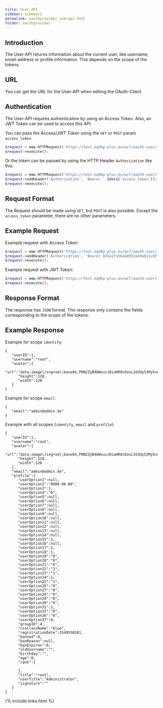 ```yaml
---
title: User-API
sidebar: sidebar1
permalink: oauthprovider_userapi.html
folder: oauthprovider
---
```


## Introduction

The User-API returns information about the current user, like username, email-address or profile information. This depends on the scope of the tokens.

## URL
You can get the URL for the User-API when editing the OAuth-Client.

## Authentication

The User-API requires authentication by using an Access Token. Also, an JWT Token can be used to access this API.

You can pass the Access/JWT Token using the `GET` or `POST` param `access_token`.

```php
$request = new HTTPRequest('https://test.eqdkp-plus.eu/wcf/oauth-user/?access_token='.$data['access_token']);
$request->execute();
```

Or the token can be passed by using the HTTP Header `Authorization` like this:

```php
$request = new HTTPRequest('https://test.eqdkp-plus.eu/wcf/oauth-user/');
$request->addHeader('Authorization', 'Bearer '.$data['access_token']);
$request->execute();
```

## Request Format

The Request should be made using `GET`, but `POST` is also possible.
Except the `access_token` parameter, there are no other parameters.

## Example Request

Example request with Access Token:

```php
$request = new HTTPRequest('https://test.eqdkp-plus.eu/wcf/oauth-user/');
$request->addHeader('Authorization', 'Bearer 82ba1fa5bab8932a49a011c8f7004a17ee0b134c906ecf478804c79fc18ca6d2d72fd87c299f507370d2e054e79d9e887543');
$request->execute();
```

Example request with JWT Token:

```php
$request = new HTTPRequest('https://test.eqdkp-plus.eu/wcf/oauth-user/?access_token=eyJ0eXAiOiJKV1QiLCJhbGciOiJIUzI1NiJ9.eyJpc3MiOiJodHRwOlwvXC9sb2NhbGhvc3RcL3NvbnN0aWdlXC9mb3J1bTUuMS43XC91cGxvYWRcLyIsImF1ZCI6Imh0dHA6XC9cL2xvY2FsaG9zdFwvc29uc3RpZ2VcL2ZvcnVtNS4xLjdcL3VwbG9hZFwvIiwiaWF0IjoxNTY5MTYxNDI5LCJuYmYiOjE1NjkxNjEzNjksImV4cCI6MTU2OTE2MzIyOSwiZGF0YSI6eyJjbGllbnRJRCI6IjE0MjE1ODkxOTgiLCJzY29wZSI6ImlkZW50aWZ5IGVtYWlsIHByb2ZpbGUiLCJ1c2VySUQiOjEsInVzZXJuYW1lIjoicm9vdCIsImVtYWlsIjoiYWRtaW5AYWRtaW4uZGUifX0.8agUuQAqoqBRHo5wHJRQMtSJHmvNfVBd7s1eURdVHw8');
$request->execute();
```

## Response Format

The response has `JSON` format. The response only contains the fields corresponding to the scope of the tokens.

## Example Response

Example for scope `identify`:

```
{ 
   "userID":1,
   "username":"root",
   "avatar":{ 
      "url":"data:image\/svg+xml;base64,PHN2ZyB4bWxucz0iaHR0cDovL3d3dy53My5vcmcvMjAwMC9zdmciIHZpZXdCb3g9IjAgMCAxNiAxNiIgd2lkdGg9IjEyOCIgaGVpZ2h0PSIxMjgiPjxwYXRoIGZpbGw9IiNkYzc2ZTkiIGQ9Ik0wIDBoMTZ2MTZIMHoiLz48dGV4dCB4PSI4IiB5PSI4IiBmaWxsPSIjZmZmIiB0ZXh0LWFuY2hvcj0ibWlkZGxlIiBkeT0iLjNlbSIgZm9udC1mYW1pbHk9IkFyaWFsIiBmb250LXNpemU9IjciPlJPPC90ZXh0Pjwvc3ZnPg==",
      "height":128,
      "width":128
   }
}
```

Example for scope `email`:

```
{ 
   "email":"admin@admin.de"
}
```


Example with all scopes (`identify`, `email` and `profile`):

```
{ 
   "userID":1,
   "username":"root",
   "avatar":{ 
      "url":"data:image\/svg+xml;base64,PHN2ZyB4bWxucz0iaHR0cDovL3d3dy53My5vcmcvMjAwMC9zdmciIHZpZXdCb3g9IjAgMCAxNiAxNiIgd2lkdGg9IjEyOCIgaGVpZ2h0PSIxMjgiPjxwYXRoIGZpbGw9IiNkYzc2ZTkiIGQ9Ik0wIDBoMTZ2MTZIMHoiLz48dGV4dCB4PSI4IiB5PSI4IiBmaWxsPSIjZmZmIiB0ZXh0LWFuY2hvcj0ibWlkZGxlIiBkeT0iLjNlbSIgZm9udC1mYW1pbHk9IkFyaWFsIiBmb250LXNpemU9IjciPlJPPC90ZXh0Pjwvc3ZnPg==",
      "height":128,
      "width":128
   },
   "email":"admin@admin.de",
   "profile":{ 
      "userOption1":null,
      "userOption2":"0000-00-00",
      "userOption3":1,
      "userOption4":"0",
      "userOption5":null,
      "userOption6":null,
      "userOption7":null,
      "userOption8":null,
      "userOption9":null,
      "userOption10":null,
      "userOption11":null,
      "userOption12":null,
      "userOption13":null,
      "userOption14":null,
      "userOption15":1,
      "userOption16":null,
      "userOption17":1,
      "userOption18":1,
      "userOption19":"0",
      "userOption20":"0",
      "userOption21":"0",
      "userOption22":"3",
      "userOption23":"1",
      "userOption24":1,
      "userOption25":"1",
      "userOption26":"0",
      "userOption27":"0",
      "userOption28":"0",
      "userOption29":"0",
      "userOption30":"0",
      "userOption31":1,
      "userOption35":"0",
      "userOption36":"0",
      "userOption37":0,
      "groupID":4,
      "cssClassName":"blue",
      "registrationDate":1549550181,
      "banned":0,
      "banReason":null,
      "banExpires":0,
      "oldUsername":"",
      "birthday":"",
      "age":0,
      "rank":{ 

      },
      "title":"root",
      "userTitle":"Administrator",
      "signature":""
   }
}
```


{% include links.html %}
